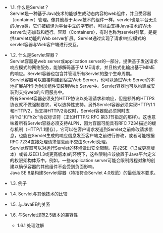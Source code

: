- 1.1. 什么是Servlet？  
Servlet是一种基于Java技术的能够生成动态内容的web组件，并且受容器（container）管理。像其他基于Java技术的组件一样，servlet也是平台无关的Java类，它们被编译为平台中立的字节码，可以由支持Java技术的Web server动态加载和运行。容器（Containers），有时也称为servlet引擎，是提供servlet功能的Web server扩展。Servlet通过实现了请求/响应模式的servlet容器与Web客户端进行交互。  

- 1.2. 什么是Servlet容器？  
Servlet容器是web server或application server的一部分，提供基于发送请求响应模式的网络服务，能够解码基于MIME请求，并且格式化输出基于MIME的响应。Servlet容器也包含并管理所有Servlet的整个生命周期。  
Servlet容器可以直接构建到宿主Web Server，也可以通过Web Server的本地扩展API作为附加组件安装到Web Server中。Servlet容器也可以构建或安装到支持web的应用服务中。  
所有Servlet容器必须支持HTTP协议以处理请求和响应，但是额外的HTTPS协议就不做强制要求，可以选择性支持。另外Servlet容器必须实现HTTP/1.1和HTTP/2，当支持HTTP/2协议时，Servlet容器就必须同时支持“h2”和“h2c”协议标识符（正如HTTP/2 RFC 第3.1节指定的那样）。这也意味着所有Servlet容器必须支持ALPN，因为容器可能具有RFC 7234描述的缓存机制（HTTP/1.1缓存），它可以在客户请求发送到Servlet之前修改请求信息，也能在Servlet生成的响应信息发至客户端之前进行修改，或者可能根据RFC 7234直接处理请求信息而不交由Servlet处理。  
Servlet容器可以对运行Servlet的环境做出安全限制。在J2SE（1.3或更高版本）或者J2EE(1.3或更高版本)的环境下，这些限制应该放置于Java平台定义的权限架构体系中。例如，一些application server可能会限制线程对象的创建以确保容器的其他组件不会受到负面影响。  
Java SE 8是构建Servlet容器（特指符合Servlet 4.0规范）的最低版本要求。  

- 1.3. 例子
- 1.4. Servlet与其他技术的比较
- 1.5. 与JavaEE的关系
- 1.6. 与Servlet规范2.5版本的兼容性
    - 1.6.1 处理注解